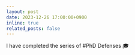 ```yaml
---
layout: post
date: 2023-12-26 17:00:00+0900
inline: true
related_posts: false
---
```


I have completed the series of #PhD Defenses 🎓